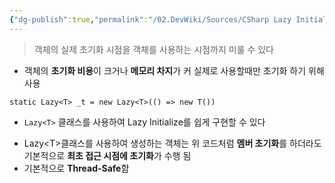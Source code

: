 ```yaml
---
{"dg-publish":true,"permalink":"/02.DevWiki/Sources/CSharp Lazy Initialize (지연 초기화)/"}
---
```


> 객체의 실제 초기화 시점을 객체를 사용하는 시점까지 미룰 수 있다

* 객체의 **초기화 비용**이 크거나 **메모리 차지**가 커 실제로 사용할때만 초기화 하기 위해 사용

``` CSharp
static Lazy<T> _t = new Lazy<T>(() => new T())
```

* `Lazy<T>` 클래스를 사용하여 Lazy Initialize를 쉽게 구현할 수 있다

- Lazy\<T>클래스를 사용하여 생성하는 객체는 위 코드처럼 **멤버 초기화**를 하더라도 기본적으로 **최초 접근 시점에 초기화**가 수행 됨
- 기본적으로 **Thread-Safe**함